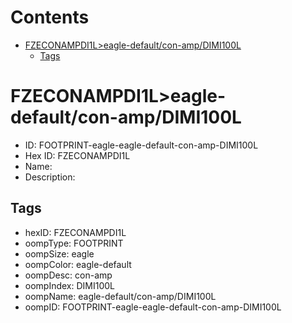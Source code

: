 



Contents
========

* [FZECONAMPDI1L>eagle-default/con-amp/DIMI100L](#fzeconampdi1leagle-defaultcon-ampdimi100l)
	* [Tags](#tags)

# FZECONAMPDI1L>eagle-default/con-amp/DIMI100L

- ID: FOOTPRINT-eagle-eagle-default-con-amp-DIMI100L
- Hex ID: FZECONAMPDI1L
- Name: 
- Description: 

## Tags

- hexID: FZECONAMPDI1L
- oompType: FOOTPRINT
- oompSize: eagle
- oompColor: eagle-default
- oompDesc: con-amp
- oompIndex: DIMI100L
- oompName: eagle-default/con-amp/DIMI100L
- oompID: FOOTPRINT-eagle-eagle-default-con-amp-DIMI100L
